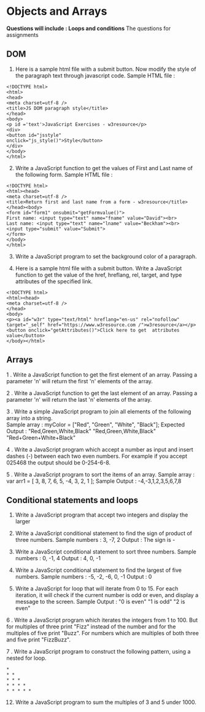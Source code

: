 # Objects and Arrays 
**Questions will include : Loops and conditions**
The questions for assignments


## DOM

1. Here is a sample html file with a submit button. Now modify the style of the paragraph text through javascript code.
Sample HTML file :

```
<!DOCTYPE html>
<html>
<head>
<meta charset=utf-8 />
<title>JS DOM paragraph style</title>
</head> 
<body>
<p id ='text'>JavaScript Exercises - w3resource</p> 
<div>
<button id="jsstyle"
onclick="js_style()">Style</button>
</div>
</body>
</html> 
```

2. Write a JavaScript function to get the values of First and Last name of the following form. 
Sample HTML file :

```
<!DOCTYPE html> 
<html><head> 
<meta charset=utf-8 /> 
<title>Return first and last name from a form - w3resource</title> 
</head><body> 
<form id="form1" onsubmit="getFormvalue()"> 
First name: <input type="text" name="fname" value="David"><br> 
Last name: <input type="text" name="lname" value="Beckham"><br> 
<input type="submit" value="Submit"> 
</form> 
</body> 
</html>
``` 

3. Write a JavaScript program to set the background color of a paragraph. 

4. Here is a sample html file with a submit button. Write a JavaScript function to get the value of the href, hreflang, rel, target, and type attributes of the specified link.

```
<!DOCTYPE html> 
<html><head> 
<meta charset=utf-8 /> 
</head> 
<body> 
<p><a id="w3r" type="text/html" hreflang="en-us" rel="nofollow" target="_self" href="https://www.w3resource.com /">w3resource</a></p> 
<button onclick="getAttributes()">Click here to get  attributes value</button> 
</body></html>
```

## Arrays
1 . Write a JavaScript function to get the first element of an array. Passing a parameter 'n' will return the first 'n' elements of the array.

2 . Write a JavaScript function to get the last element of an array. Passing a parameter 'n' will return the last 'n' elements of the array.

3 . Write a simple JavaScript program to join all elements of the following array into a string.  
Sample array : myColor = ["Red", "Green", "White", "Black"];
Expected Output :
"Red,Green,White,Black" 
"Red,Green,White,Black" 
"Red+Green+White+Black" 

4 . Write a JavaScript program which accept a number as input and insert dashes (-) between each two even numbers. For example if you accept 025468 the output should be 0-254-6-8.

5 . Write a JavaScript program to sort the items of an array. 
Sample array : var arr1 = [ 3, 8, 7, 6, 5, -4, 3, 2, 1 ]; 
Sample Output : -4,-3,1,2,3,5,6,7,8 

##  Conditional statements and loops
1. Write a JavaScript program that accept two integers and display the larger

2. Write a JavaScript conditional statement to find the sign of product of three numbers.
Sample numbers : 3, -7, 2
Output : The sign is -

3. Write a JavaScript conditional statement to sort three numbers.
Sample numbers : 0, -1, 4
Output : 4, 0, -1

4. Write a JavaScript conditional statement to find the largest of five numbers.
Sample numbers : -5, -2, -6, 0, -1
Output : 0 

5. Write a JavaScript for loop that will iterate from 0 to 15. For each iteration, it will check if the current number is odd or even, and display a message to the screen.
Sample Output :
"0 is even"
"1 is odd"
"2 is even"

6 . Write a JavaScript program which iterates the integers from 1 to 100. But for multiples of three print "Fizz" instead of the number and for the multiples of five print "Buzz". For numbers which are multiples of both three and five print "FizzBuzz".

7 . Write a JavaScript program to construct the following pattern, using a nested for loop.

```
*  
* *  
* * *  
* * * *  
* * * * *
```

12. Write a JavaScript program to sum the multiples of 3 and 5 under 1000. 


